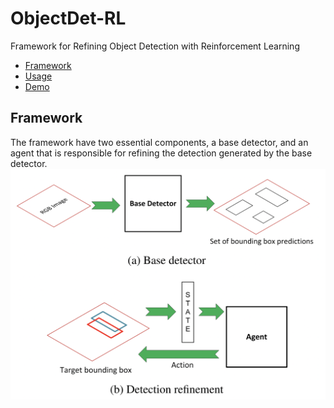 # ObjectDet-RL
Framework for Refining Object Detection with Reinforcement Learning
- [Framework](#Framework)
- [Usage](#usage)
- [Demo](#Demo)

## Framework

The framework have two essential components, a base detector, and an agent that is responsible for refining the detection generated by the base detector.
<img src="figures/framework.png" alt="before_index" width="700"/>
